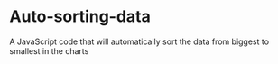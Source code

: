 # Auto-sorting-data
A JavaScript code that will automatically sort the data from biggest to smallest in the charts
